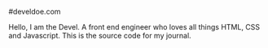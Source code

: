 #develdoe.com

Hello, I am the Devel. A front end engineer who loves all things HTML, CSS and Javascript. This is the source code for my journal.
